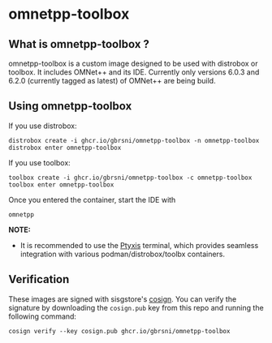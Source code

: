 # omnetpp-toolbox

## What is omnetpp-toolbox ?

omnetpp-toolbox is a custom image designed to be used with distrobox or toolbox. It includes OMNet++ and its IDE. Currently only versions 6.0.3 and 6.2.0 (currently tagged as latest) of OMNet++ are being build.

## Using omnetpp-toolbox

If you use distrobox:

    distrobox create -i ghcr.io/gbrsni/omnetpp-toolbox -n omnetpp-toolbox
    distrobox enter omnetpp-toolbox

If you use toolbox:

    toolbox create -i ghcr.io/gbrsni/omnetpp-toolbox -c omnetpp-toolbox
    toolbox enter omnetpp-toolbox

Once you entered the container, start the IDE with

    omnetpp

**NOTE:**
- It is recommended to use the [Ptyxis](https://flathub.org/apps/app.devsuite.Ptyxis) terminal, which provides seamless integration with various podman/distrobox/toolbx containers. 

## Verification

These images are signed with sisgstore's [cosign](https://docs.sigstore.dev/quickstart/quickstart-cosign/). You can verify the signature by downloading the `cosign.pub` key from this repo and running the following command:

    cosign verify --key cosign.pub ghcr.io/gbrsni/omnetpp-toolbox
